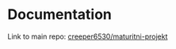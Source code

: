 # Documentation

Link to main repo: [creeper6530/maturitni-projekt](https://github.com/creeper6530/maturitni-projekt)

